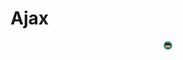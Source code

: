 # Ajax

<center><img src="../imgs/logo.png" alt="Rodrigo Prestes Machado" width="3%" height="3%"></img></center>